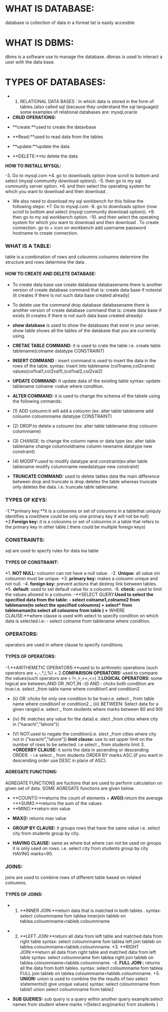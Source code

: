 # WHAT IS DATABASE:

database is collection of data in a format tat is easily accesible

# WHAT IS DBMS:

dbms is a software use to manage the database.
dbmas is used to interact a user with the data base.

# TYPES OF DATABASES:

- 1. RELATIONAL DATA BASES : In which data is stored in the form of tables.(also called sql (because they understand the sql language)) some examples of relational databases are: mysql,oracle
- **CRUD OPERATIONS:**

* **create:**used to create the datavbase

- **Read:**used to read data from the tables

* **update:**update the data

- **DELETE:**to delete the data

**HOW TO INSTALL MYSQL:**

-3. Go to mysql.com
*4. go to downloads option (now scroll to bottom and select (mysql community download option)).
-5. then go to my sql community server option.
*6. and then select the operating system for which you want to download and then download .

- We also need to download my sql workbench for this follow the following steps:
  *7. Go to mysql.com
  -8. go to downloads option (now scroll to bottom and select (mysql community download option)).
  *9. then go to my sql workbench option.
  -10. and then select the operating system for which you want to download and then download .
  To create connection. go to + icon on workbench add username password hostname to create connection.

### WHAT IS A TABLE:

table is a combination of rows and coloumns coloumns determine the structure and rows determine the data .

#### HOW TO CREATE AND DELETE DATABASE:

- To create data base use create database databasename
  there is another version of create database command that is: create data base if notexist (it creates if there is not such data base created already)

* To delete use the command drop database databasename
  there is another version of create database command that is: create data base
  if exists (it creates if there is not such data base created already)

- **show database** is used to show the databases that exist in your server.
  show table shows all the tables of the database that you are currently using.

* **CRETAE TABLE COMMAND**: it is used to crate the table i.e. create table tablename(colname datatype CONSTRAINT)

- **INSERT COMMAND** : insert command is used to insert the data in the rows of the table. syntax: insert into tablename (col1name,col2name) values(col1val1,col2val1),(col1val2,col2val2)

* **UPDATE COMMAND:** it update data of the existing table
  syntax: update tablename colname =value where condition.

- **ALTER COMMAND:** it is used to change the schema of the tabele using the following cmmands:

* (1) ADD coloumn:it will add a coloumn (ex: alter table tablename add coloumn coloumnname datatype CONSTRAINT)

- (2) DROP:to delete a coloumn (ex: alter table tablename drop coloumn columnname)

* (3) CHANGE: to change the column name or data type (ex: alter table tablename change columnoldname column newname datatype new constraint)

- (4) MODIFY:used to modify datatype and constraint(ex:alter table tablename modify columnname newdatatype new constraint)

- **TRUNCATE COMMAND:** used to delete tables data the main difference between drop and truncate is drop deletes the table whereas truncate only deletes the data. i.e. truncate table tablename.

### TYPES OF KEYS:

-1.**primary key:**it is a colounms or set of colounms in a tablethat uniquly identifies a row(there could be only one primary key it will not be null)
\*2.**Foreign key:** it is a colounms or set of colounms in a table that refers to the primary key in other table.( there could be multiple foreign keys)

### CONSTRAINTS:

sql are used to specfy rules for data ina table

#### TYPES OF CONSTRAINT:

*1. **NOT NULL:** coloumn can not have a null value .
-2. **Unique:** all value sin colounmn must be unique.
*3. **primary key:** makes a coloumn unique and not null.
-4. **foreign key:** prevent actions that destroy link between tables.
\*5. **default:** used to set default value for a coloumn.
-6. **check:** used to limit the values allowed in a coloumn. -**SELECT QUERY:**Used to select the specified data from the table: - select colname1,colname2 from tablename(to select the specified coloumns) + select\* from tablenamae(to select all coloumns from table ) +** WHERE CLAUSE:**where clause is used with select to specify condition on which data is selected.i.e: - select colname from tablename where condition.

### OPERATORS:

operators are used in where clause to specify conditions.

#### TYPES OF OPERATORS:

-1.**AIRTHEMETIC OPERATORS:**used to to airthmetic operations (such operators are +,-,\*,/,%) + 2.**COMPARISON OPERATORS:** used to compare the values(such operators are = !=,>,>=,<=) 3.**LOGICAL OPERATORS:** some logical are between,AND OR ,NOT,IN
-(i) AND : chcks both condition are true:i.e. select \_from table name where condition1 and condition2

- (ii) OR :chcks for only one condition to be true:i.e. select _ from table name where condition1 or condition2
  _ (iii) BETWEEN: Select data for a given range(i.e. select \_ from students where marks between 80 and 90)

* (iv) IN: matches any value for the data(i.e. slect \_from cities where city in ("karachi","lahore"))

- (V) NOT:used to negate the condition(i.e. slect _from cities where city not in ("karachi","lahore"))
  **limit clause:** use to set upper limit on the number of rows to be selected.
  i.e select _ from students limit 3.
  **\*ORDERBY CLAUSE:** it sorts the data in ascending or descending ORDER. - i.e select \_ from students ORDER BY marks ASC.(if you want in descending order use DESC in place of ASC).

#### AGREGATE FUNCTIONS:

AGREGATE FUNCTIONS are fuctions that are used to perform calculation on given set of data. SOME AGREGATE functions are given below.

- **COUNT():**returns the count of elements + **AVG()**:return the average +**SUM():**returns the sum of the values
- **MIN():**return min value

* **MAX():** returns max value

- **GROUP BY CLAUSE:** it groups rows that have the same value
  i.e. select city from students group by city.

* **HAVING CLAUSE:** same as where but where can not be used on groups it is only used on rows.
  i.e. select city from students group by city HAVING marks>90.

### JOINS:

joins are used to combine rows of different table based on related coloumns.

#### TYPES OF JOINS:

- 1. **INNER JOIN:**return data that is matched in both tables . syntax: select coloumnname fom tablea innerjoin tableb on tablea.coloumnname=tableb.coloumnname

* 2. **LEFT JOIN:**return all data from left table and matched data from right table
     syntax: select coloumnname fom tablea left join tableb on tablea.coloumnname=tableb.coloumnname.
     \*3. **RIGHT JOIN:**return all data from right table and matched data from left table
     syntax: select coloumnname fom tablea right join tableb on tablea.coloumnname=tableb.coloumnname.
     -4. **FULL JOIN :** returns all the data from both tables.
     syntax: select coloumnname fom tablea FULL join tableb on tablea.coloumnname=tableb.coloumnname.
     +5. **UNION:** union is used to combine the the results of two select statements(it give unique values)
     syntax: select coloumnname from table1 union select coloumnname from table2

- **SUB QUERIES:** sub query is a query within another query
  example:select names from student where marks >(Select avg(marks) from students )
